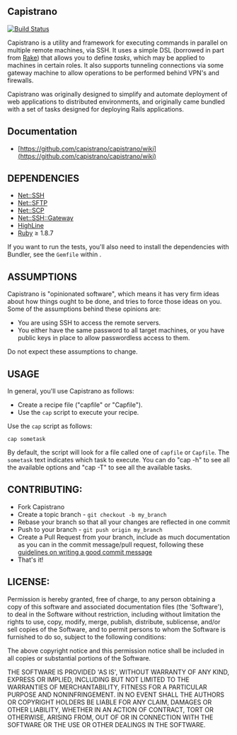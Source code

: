 ## Capistrano

[![Build
Status](https://secure.travis-ci.org/capistrano/capistrano.png)](http://travis-ci.org/capistrano/capistrano)


Capistrano is a utility and framework for executing commands in parallel on
multiple remote machines, via SSH. It uses a simple DSL (borrowed in part from
[Rake](http://rake.rubyforge.org/)) that allows you to define _tasks_, which may
be applied to machines in certain roles. It also supports tunneling connections
via some gateway machine to allow operations to be performed behind VPN's and
firewalls.

Capistrano was originally designed to simplify and automate deployment of web
applications to distributed environments, and originally came bundled with a set
of tasks designed for deploying Rails applications.

## Documentation

* [https://github.com/capistrano/capistrano/wiki](https://github.com/capistrano/capistrano/wiki)

## DEPENDENCIES

* [Net::SSH](http://net-ssh.rubyforge.org)
* [Net::SFTP](http://net-ssh.rubyforge.org)
* [Net::SCP](http://net-ssh.rubyforge.org)
* [Net::SSH::Gateway](http://net-ssh.rubyforge.org)
* [HighLine](http://highline.rubyforge.org)
* [Ruby](http://www.ruby-lang.org/en/) &#x2265; 1.8.7

If you want to run the tests, you'll also need to install the dependencies with
Bundler, see the `Gemfile` within .

## ASSUMPTIONS

Capistrano is "opinionated software", which means it has very firm ideas about
how things ought to be done, and tries to force those ideas on you. Some of the
assumptions behind these opinions are:

* You are using SSH to access the remote servers.
* You either have the same password to all target machines, or you have public
	keys in place to allow passwordless access to them.

Do not expect these assumptions to change.

## USAGE

In general, you'll use Capistrano as follows:

* Create a recipe file ("capfile" or "Capfile").
* Use the `cap` script to execute your recipe.

Use the `cap` script as follows:

    cap sometask

By default, the script will look for a file called one of `capfile` or
`Capfile`. The `sometask` text indicates which task to execute. You can do
"cap -h" to see all the available options and "cap -T" to see all the available
tasks.

## CONTRIBUTING:

* Fork Capistrano
* Create a topic branch - `git checkout -b my_branch`
* Rebase your branch so that all your changes are reflected in one
  commit
* Push to your branch - `git push origin my_branch`
* Create a Pull Request from your branch, include as much documentation
  as you can in the commit message/pull request, following these
[guidelines on writing a good commit message](http://tbaggery.com/2008/04/19/a-note-about-git-commit-messages.html)
* That's it!


## LICENSE:

Permission is hereby granted, free of charge, to any person obtaining
a copy of this software and associated documentation files (the
'Software'), to deal in the Software without restriction, including
without limitation the rights to use, copy, modify, merge, publish,
distribute, sublicense, and/or sell copies of the Software, and to
permit persons to whom the Software is furnished to do so, subject to
the following conditions:

The above copyright notice and this permission notice shall be
included in all copies or substantial portions of the Software.

THE SOFTWARE IS PROVIDED 'AS IS', WITHOUT WARRANTY OF ANY KIND,
EXPRESS OR IMPLIED, INCLUDING BUT NOT LIMITED TO THE WARRANTIES OF
MERCHANTABILITY, FITNESS FOR A PARTICULAR PURPOSE AND NONINFRINGEMENT.
IN NO EVENT SHALL THE AUTHORS OR COPYRIGHT HOLDERS BE LIABLE FOR ANY
CLAIM, DAMAGES OR OTHER LIABILITY, WHETHER IN AN ACTION OF CONTRACT,
TORT OR OTHERWISE, ARISING FROM, OUT OF OR IN CONNECTION WITH THE
SOFTWARE OR THE USE OR OTHER DEALINGS IN THE SOFTWARE.

